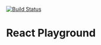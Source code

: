 [![Build Status](https://travis-ci.org/zachlysobey/react-playground.svg?branch=master)](https://travis-ci.org/zachlysobey/react-playground)

# React Playground
